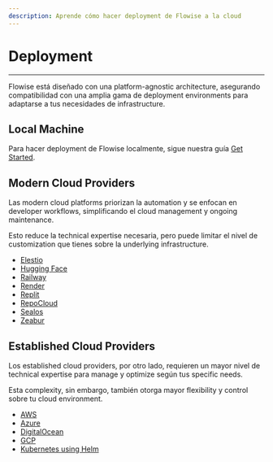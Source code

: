 ```yaml
---
description: Aprende cómo hacer deployment de Flowise a la cloud
---
```


# Deployment

***

Flowise está diseñado con una platform-agnostic architecture, asegurando compatibilidad con una amplia gama de deployment environments para adaptarse a tus necesidades de infrastructure.

## Local Machine

Para hacer deployment de Flowise localmente, sigue nuestra guía [Get Started](../../getting-started/).

## Modern Cloud Providers

Las modern cloud platforms priorizan la automation y se enfocan en developer workflows, simplificando el cloud management y ongoing maintenance.

Esto reduce la technical expertise necesaria, pero puede limitar el nivel de customization que tienes sobre la underlying infrastructure.

* [Elestio](https://elest.io/open-source/flowiseai)
* [Hugging Face](hugging-face.md)
* [Railway](railway.md)
* [Render](render.md)
* [Replit](replit.md)
* [RepoCloud](https://repocloud.io/details/?app_id=29)
* [Sealos](sealos.md)
* [Zeabur](zeabur.md)

## Established Cloud Providers

Los established cloud providers, por otro lado, requieren un mayor nivel de technical expertise para manage y optimize según tus specific needs.

Esta complexity, sin embargo, también otorga mayor flexibility y control sobre tu cloud environment.

* [AWS](aws.md)
* [Azure](azure.md)
* [DigitalOcean](digital-ocean.md)
* [GCP](gcp.md)
* [Kubernetes using Helm](https://artifacthub.io/packages/helm/cowboysysop/flowise)
